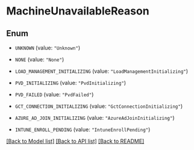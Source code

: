 # MachineUnavailableReason

## Enum


* `UNKNOWN` (value: `"Unknown"`)

* `NONE` (value: `"None"`)

* `LOAD_MANAGEMENT_INITIALIZING` (value: `"LoadManagementInitializing"`)

* `PVD_INITIALIZING` (value: `"PvdInitializing"`)

* `PVD_FAILED` (value: `"PvdFailed"`)

* `GCT_CONNECTION_INITIALIZING` (value: `"GctConnectionInitializing"`)

* `AZURE_AD_JOIN_INITIALIZING` (value: `"AzureAdJoinInitializing"`)

* `INTUNE_ENROLL_PENDING` (value: `"IntuneEnrollPending"`)


[[Back to Model list]](../README.md#documentation-for-models) [[Back to API list]](../README.md#documentation-for-api-endpoints) [[Back to README]](../README.md)


